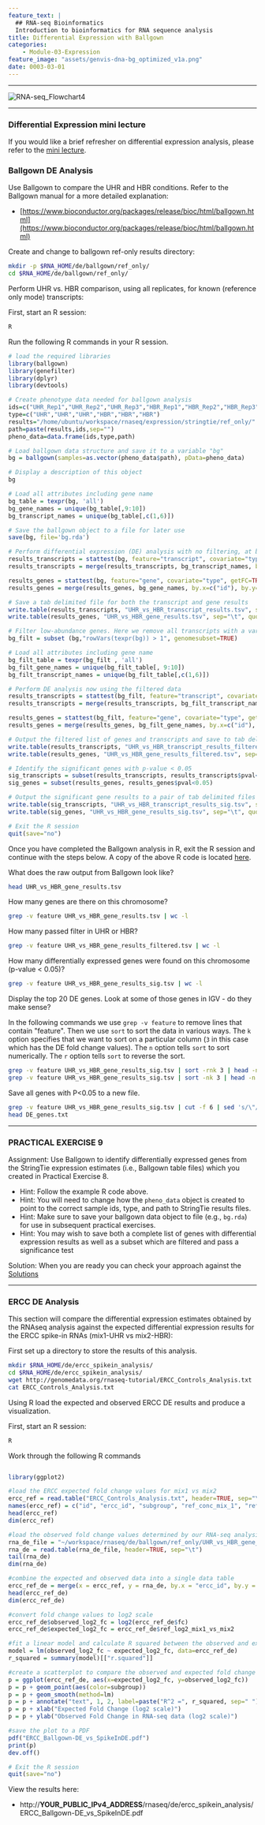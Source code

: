 ```yaml
---
feature_text: |
  ## RNA-seq Bioinformatics
  Introduction to bioinformatics for RNA sequence analysis
title: Differential Expression with Ballgown
categories:
    - Module-03-Expression
feature_image: "assets/genvis-dna-bg_optimized_v1a.png"
date: 0003-03-01
---
```


***

![RNA-seq_Flowchart4](/assets/module_3/RNA-seq_Flowchart4.png)

***


### Differential Expression mini lecture
If you would like a brief refresher on differential expression analysis, please refer to the [mini lecture](https://github.com/griffithlab/rnabio.org/blob/master/assets/lectures/cbw/2024/mini/RNASeq_MiniLecture_03_03_DifferentialExpression.pdf).


### Ballgown DE Analysis
Use Ballgown to compare the UHR and HBR conditions. Refer to the Ballgown manual for a more detailed explanation:

* [https://www.bioconductor.org/packages/release/bioc/html/ballgown.html](https://www.bioconductor.org/packages/release/bioc/html/ballgown.html)

Create and change to ballgown ref-only results directory:

```bash
mkdir -p $RNA_HOME/de/ballgown/ref_only/
cd $RNA_HOME/de/ballgown/ref_only/
```

Perform UHR vs. HBR comparison, using all replicates, for known (reference only mode) transcripts:

First, start an R session:

```bash
R
```

Run the following R commands in your R session.

```R
# load the required libraries
library(ballgown)
library(genefilter)
library(dplyr)
library(devtools)

# Create phenotype data needed for ballgown analysis
ids=c("UHR_Rep1","UHR_Rep2","UHR_Rep3","HBR_Rep1","HBR_Rep2","HBR_Rep3")
type=c("UHR","UHR","UHR","HBR","HBR","HBR")
results="/home/ubuntu/workspace/rnaseq/expression/stringtie/ref_only/"
path=paste(results,ids,sep="")
pheno_data=data.frame(ids,type,path)

# Load ballgown data structure and save it to a variable "bg"
bg = ballgown(samples=as.vector(pheno_data$path), pData=pheno_data)

# Display a description of this object
bg

# Load all attributes including gene name
bg_table = texpr(bg, 'all')
bg_gene_names = unique(bg_table[,9:10])
bg_transcript_names = unique(bg_table[,c(1,6)])

# Save the ballgown object to a file for later use
save(bg, file='bg.rda')

# Perform differential expression (DE) analysis with no filtering, at both gene and transcript level
results_transcripts = stattest(bg, feature="transcript", covariate="type", getFC=TRUE, meas="FPKM")
results_transcripts = merge(results_transcripts, bg_transcript_names, by.x=c("id"), by.y=c("t_id"))

results_genes = stattest(bg, feature="gene", covariate="type", getFC=TRUE, meas="FPKM")
results_genes = merge(results_genes, bg_gene_names, by.x=c("id"), by.y=c("gene_id"))

# Save a tab delimited file for both the transcript and gene results
write.table(results_transcripts, "UHR_vs_HBR_transcript_results.tsv", sep="\t", quote=FALSE, row.names = FALSE)
write.table(results_genes, "UHR_vs_HBR_gene_results.tsv", sep="\t", quote=FALSE, row.names = FALSE)

# Filter low-abundance genes. Here we remove all transcripts with a variance across the samples of less than one
bg_filt = subset (bg,"rowVars(texpr(bg)) > 1", genomesubset=TRUE)

# Load all attributes including gene name
bg_filt_table = texpr(bg_filt , 'all')
bg_filt_gene_names = unique(bg_filt_table[, 9:10])
bg_filt_transcript_names = unique(bg_filt_table[,c(1,6)])

# Perform DE analysis now using the filtered data
results_transcripts = stattest(bg_filt, feature="transcript", covariate="type", getFC=TRUE, meas="FPKM")
results_transcripts = merge(results_transcripts, bg_filt_transcript_names, by.x=c("id"), by.y=c("t_id"))

results_genes = stattest(bg_filt, feature="gene", covariate="type", getFC=TRUE, meas="FPKM")
results_genes = merge(results_genes, bg_filt_gene_names, by.x=c("id"), by.y=c("gene_id"))

# Output the filtered list of genes and transcripts and save to tab delimited files
write.table(results_transcripts, "UHR_vs_HBR_transcript_results_filtered.tsv", sep="\t", quote=FALSE, row.names = FALSE)
write.table(results_genes, "UHR_vs_HBR_gene_results_filtered.tsv", sep="\t", quote=FALSE, row.names = FALSE)

# Identify the significant genes with p-value < 0.05
sig_transcripts = subset(results_transcripts, results_transcripts$pval<0.05)
sig_genes = subset(results_genes, results_genes$pval<0.05)

# Output the significant gene results to a pair of tab delimited files
write.table(sig_transcripts, "UHR_vs_HBR_transcript_results_sig.tsv", sep="\t", quote=FALSE, row.names = FALSE)
write.table(sig_genes, "UHR_vs_HBR_gene_results_sig.tsv", sep="\t", quote=FALSE, row.names = FALSE)

# Exit the R session
quit(save="no")
```

Once you have completed the Ballgown analysis in R, exit the R session and continue with the steps below. A copy of the above R code is located [here](https://github.com/griffithlab/rnabio.org/blob/master/assets/scripts/Tutorial_Part1_ballgown.R).

What does the raw output from Ballgown look like?

```bash
head UHR_vs_HBR_gene_results.tsv
```

How many genes are there on this chromosome?

```bash
grep -v feature UHR_vs_HBR_gene_results.tsv | wc -l

```

How many passed filter in UHR or HBR?

```bash
grep -v feature UHR_vs_HBR_gene_results_filtered.tsv | wc -l

```

How many differentially expressed genes were found on this chromosome (p-value < 0.05)?

```bash
grep -v feature UHR_vs_HBR_gene_results_sig.tsv | wc -l

```

Display the top 20 DE genes. Look at some of those genes in IGV - do they make sense?

In the following commands we use `grep -v feature` to remove lines that contain "feature". Then we use `sort` to sort the data in various ways. The `k` option specifies that we want to sort on a particular column (`3` in this case which has the DE fold change values). The `n` option tells `sort` to sort numerically. The `r` option tells `sort` to reverse the sort.
```bash
grep -v feature UHR_vs_HBR_gene_results_sig.tsv | sort -rnk 3 | head -n 20 | column -t #Higher abundance in UHR
grep -v feature UHR_vs_HBR_gene_results_sig.tsv | sort -nk 3 | head -n 20 | column -t #Higher abundance in HBR

```

Save all genes with P<0.05 to a new file.

```bash
grep -v feature UHR_vs_HBR_gene_results_sig.tsv | cut -f 6 | sed 's/\"//g' > DE_genes.txt
head DE_genes.txt

```

***

### PRACTICAL EXERCISE 9
Assignment: Use Ballgown to identify differentially expressed genes from the StringTie expression estimates (i.e., Ballgown table files) which you created in Practical Exercise 8.

* Hint: Follow the example R code above. 
* Hint: You will need to change how the `pheno_data` object is created to point to the correct sample ids, type, and path to StringTie results files.
* Hint: Make sure to save your ballgown data object to file (e.g., `bg.rda`) for use in subsequent practical exercises.
* Hint: You may wish to save both a complete list of genes with differential expression results as well as a subset which are filtered and pass a significance test

Solution: When you are ready you can check your approach against the [Solutions](/module-09-appendix/0009/05/01/Practical_Exercise_Solutions/#practical-exercise-9---differential-expression)

***

### ERCC DE Analysis
This section will compare the differential expression estimates obtained by the RNAseq analysis against the expected differential expression results for the ERCC spike-in RNAs (mix1-UHR vs mix2-HBR):

First set up a directory to store the results of this analysis.

```bash
mkdir $RNA_HOME/de/ercc_spikein_analysis/
cd $RNA_HOME/de/ercc_spikein_analysis/
wget http://genomedata.org/rnaseq-tutorial/ERCC_Controls_Analysis.txt
cat ERCC_Controls_Analysis.txt
```

Using R load the expected and observed ERCC DE results and produce a visualization.

First, start an R session:

```R
R
```

Work through the following R commands

```R

library(ggplot2)

#load the ERCC expected fold change values for mix1 vs mix2
ercc_ref = read.table("ERCC_Controls_Analysis.txt", header=TRUE, sep="\t")
names(ercc_ref) = c("id", "ercc_id", "subgroup", "ref_conc_mix_1", "ref_conc_mix_2", "ref_fc_mix1_vs_mix2", "ref_log2_mix1_vs_mix2")
head(ercc_ref)
dim(ercc_ref)

#load the observed fold change values determined by our RNA-seq analysis
rna_de_file = "~/workspace/rnaseq/de/ballgown/ref_only/UHR_vs_HBR_gene_results.tsv";
rna_de = read.table(rna_de_file, header=TRUE, sep="\t")
tail(rna_de)
dim(rna_de)

#combine the expected and observed data into a single data table
ercc_ref_de = merge(x = ercc_ref, y = rna_de, by.x = "ercc_id", by.y = "id", all.x = TRUE)
head(ercc_ref_de)
dim(ercc_ref_de)

#convert fold change values to log2 scale
ercc_ref_de$observed_log2_fc = log2(ercc_ref_de$fc)
ercc_ref_de$expected_log2_fc = ercc_ref_de$ref_log2_mix1_vs_mix2

#fit a linear model and calculate R squared between the observed and expected fold change values
model = lm(observed_log2_fc ~ expected_log2_fc, data=ercc_ref_de)
r_squared = summary(model)[["r.squared"]]

#create a scatterplot to compare the observed and expected fold change values
p = ggplot(ercc_ref_de, aes(x=expected_log2_fc, y=observed_log2_fc))
p = p + geom_point(aes(color=subgroup)) 
p = p + geom_smooth(method=lm) 
p = p + annotate("text", 1, 2, label=paste("R^2 =", r_squared, sep=" "))
p = p + xlab("Expected Fold Change (log2 scale)") 
p = p + ylab("Observed Fold Change in RNA-seq data (log2 scale)")

#save the plot to a PDF
pdf("ERCC_Ballgown-DE_vs_SpikeInDE.pdf")
print(p)
dev.off()

# Exit the R session
quit(save="no")

```

View the results here:

* http://**YOUR_PUBLIC_IPv4_ADDRESS**/rnaseq/de/ercc_spikein_analysis/ERCC_Ballgown-DE_vs_SpikeInDE.pdf

